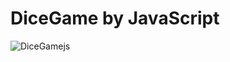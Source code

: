  # DiceGame by JavaScript

 ![DiceGamejs](https://github.com/suhaibabed/DiceGame/assets/41820544/7a002ff4-a51e-4d1e-b931-3352b617b6b6)
